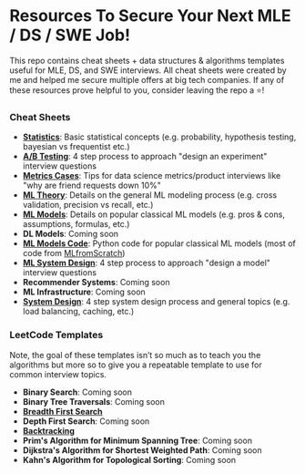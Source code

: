 # Resources To Secure Your Next MLE / DS / SWE Job!

This repo contains cheat sheets + data structures & algorithms templates useful for MLE, DS, and SWE interviews. All cheat sheets were created by me and helped me secure multiple offers at big tech companies. If any of these resources prove helpful to you, consider leaving the repo a ⭐!

### Cheat Sheets

- [**Statistics**](https://github.com/edwardleardi/mle-ds-swe-cheat-sheets/blob/main/cheat-sheets/statistics.pdf): Basic statistical concepts (e.g. probability, hypothesis testing, bayesian vs frequentist etc.)
- [**A/B Testing**](https://github.com/edwardleardi/mle-ds-swe-cheat-sheets/blob/main/cheat-sheets/ab-testing.pdf): 4 step process to approach "design an experiment" interview questions
- [**Metrics Cases**](https://github.com/edwardleardi/mle-ds-swe-cheat-sheets/blob/main/cheat-sheets/metrics-cases.pdf): Tips for data science metrics/product interviews like "why are friend requests down 10%"
- [**ML Theory**](https://github.com/edwardleardi/mle-ds-swe-cheat-sheets/blob/main/cheat-sheets/ml-theory.pdf): Details on the general ML modeling process (e.g. cross validation, precision vs recall, etc.)
- [**ML Models**](https://github.com/edwardleardi/mle-ds-swe-cheat-sheets/blob/main/cheat-sheets/ml-models.pdf): Details on popular classical ML models  (e.g. pros & cons, assumptions, formulas, etc.)
- **DL Models**: Coming soon
- [**ML Models Code**](https://github.com/edwardleardi/mle-ds-swe-cheat-sheets/blob/main/cheat-sheets/ml-models-code.ipynb): Python code for popular classical ML models (most of code from [MLfromScratch](https://github.com/python-engineer/MLfromscratch))
- [**ML System Design**](https://github.com/edwardleardi/mle-ds-swe-cheat-sheets/blob/main/cheat-sheets/ml-system-design.pdf): 4 step process to approach "design a model" interview questions
- **Recommender Systems**: Coming soon
- **ML Infrastructure**: Coming soon
- [**System Design**](https://github.com/edwardleardi/mle-ds-swe-cheat-sheets/blob/main/cheat-sheets/system-design.pdf): 4 step system design process and general topics (e.g. load balancing, caching, etc.)

### LeetCode Templates

Note, the goal of these templates isn’t so much as to teach you the algorithms but more so to give you a repeatable template to use for common interview topics.

- **Binary Search**: Coming soon
- **Binary Tree Traversals**: Coming soon
- [**Breadth First Search**](https://github.com/edwardleardi/mle-ds-swe-cheat-sheets/blob/main/leetcode-templates/bfs.ipynb)
- **Depth First Search**: Coming soon
- [**Backtracking**](https://github.com/edwardleardi/mle-ds-swe-cheat-sheets/blob/main/leetcode-templates/backtrack.ipynb)
- **Prim's Algorithm for Minimum Spanning Tree**: Coming soon
- **Dijkstra's Algorithm for Shortest Weighted Path**: Coming soon
- **Kahn's Algorithm for Topological Sorting**: Coming soon
